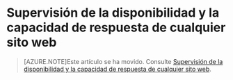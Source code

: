 <properties 
	pageTitle="Supervisión de la disponibilidad y la capacidad de respuesta de cualquier sito web" 
	description="Cree pruebas web para comprobar la capacidad de respuesta y la disponibilidad de las aplicaciones web de Azure." 
	services="azure-portal" 
    documentationCenter=""
	authors="alancameronwills" 
	manager="keboyd"/>

<tags
	ms.service="azure-portal" 
	ms.workload="na" 
	ms.tgt_pltfrm="na" 
	ms.devlang="na" 
	ms.topic="article" 
	ms.date="04/28/2015" 
	ms.author="awills"/>


# Supervisión de la disponibilidad y la capacidad de respuesta de cualquier sito web


> [AZURE.NOTE]Este artículo se ha movido. Consulte [Supervisión de la disponibilidad y la capacidad de respuesta de cualquier sito web](../app-insights-monitor-web-app-availability.md).
 

<!---HONumber=Oct15_HO3-->